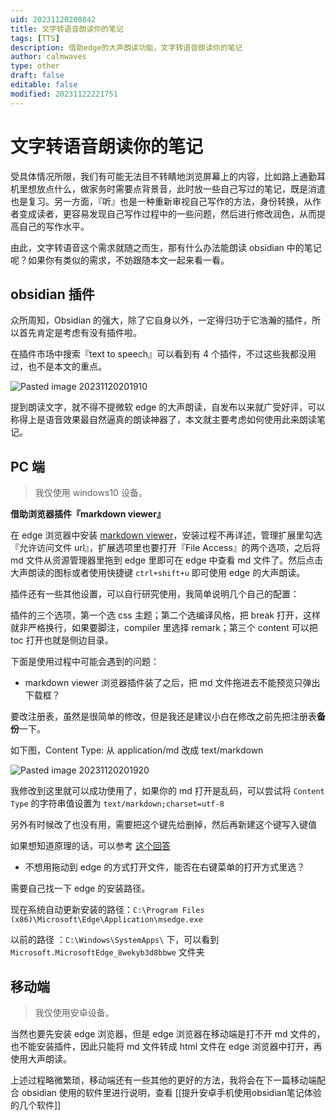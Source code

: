 ```yaml
---
uid: 20231120200842
title: 文字转语音朗读你的笔记
tags: [TTS]
description: 借助edge的大声朗读功能，文字转语音朗读你的笔记
author: calmwaves
type: other
draft: false
editable: false
modified: 20231122221751
---
```


# 文字转语音朗读你的笔记

受具体情况所限，我们有可能无法目不转睛地浏览屏幕上的内容，比如路上通勤耳机里想放点什么，做家务时需要点背景音，此时放一些自己写过的笔记，既是消遣也是复习。另一方面，『听』也是一种重新审视自己写作的方法，身份转换，从作者变成读者，更容易发现自己写作过程中的一些问题，然后进行修改润色，从而提高自己的写作水平。

由此，文字转语音这个需求就随之而生，那有什么办法能朗读 obsidian 中的笔记呢？如果你有类似的需求，不妨跟随本文一起来看一看。

## obsidian 插件

众所周知，Obsidian 的强大，除了它自身以外，一定得归功于它浩瀚的插件，所以首先肯定是考虑有没有插件啦。

在插件市场中搜索『text to speech』可以看到有 4 个插件，不过这些我都没用过，也不是本文的重点。

![Pasted image 20231120201910](https://cdn.pkmer.cn/images/Pasted%20image%2020231120201910.png!pkmer)

提到朗读文字，就不得不提微软 edge 的大声朗读，自发布以来就广受好评，可以称得上是语音效果最自然逼真的朗读神器了，本文就主要考虑如何使用此来朗读笔记。

## PC 端

> 我仅使用 windows10 设备。

**借助浏览器插件『markdown viewer』**

在 edge 浏览器中安装 [markdown viewer](https://microsoftedge.microsoft.com/addons/detail/markdown-viewer/cgfmehpekedojlmjepoimbfcafopimdg)，安装过程不再详述，管理扩展里勾选『允许访问文件 url』，扩展选项里也要打开『File Access』的两个选项，之后将 md 文件从资源管理器里拖到 edge 里即可在 edge 中查看 md 文件了。然后点击大声朗读的图标或者使用快捷键 `ctrl+shift+u` 即可使用 edge 的大声朗读。

插件还有一些其他设置，可以自行研究使用，我简单说明几个自己的配置：

插件的三个选项，第一个选 css 主题；第二个选编译风格，把 break 打开，这样就非严格换行，如果要脚注，compiler 里选择 remark；第三个 content 可以把 toc 打开也就是侧边目录。

下面是使用过程中可能会遇到的问题：

- markdown viewer 浏览器插件装了之后，把 md 文件拖进去不能预览只弹出下载框？

要改注册表，虽然是很简单的修改，但是我还是建议小白在修改之前先把注册表**备份**一下。

如下图，Content Type: 从 application/md 改成 text/markdown

![Pasted image 20231120201920](https://cdn.pkmer.cn/images/Pasted%20image%2020231120201920.png!pkmer)

我修改到这里就可以成功使用了，如果你的 md 打开是乱码，可以尝试将 `Content Type` 的字符串值设置为 `text/markdown;charset=utf-8`

另外有时候改了也没有用，需要把这个键先给删掉，然后再新建这个键写入键值

如果想知道原理的话，可以参考 [这个回答](https://www.zhihu.com/question/458386624/answer/1878783573)

- 不想用拖动到 edge 的方式打开文件，能否在右键菜单的打开方式里选？

需要自己找一下 edge 的安装路径。

现在系统自动更新安装的路径：`C:\Program Files (x86)\Microsoft\Edge\Application\msedge.exe`

以前的路径 ：`C:\Windows\SystemApps\` 下，可以看到 `Microsoft.MicrosoftEdge_8wekyb3d8bbwe` 文件夹

## 移动端

> 我仅使用安卓设备。

当然也要先安装 edge 浏览器，但是 edge 浏览器在移动端是打不开 md 文件的，也不能安装插件，因此只能将 md 文件转成 html 文件在 edge 浏览器中打开，再使用大声朗读。

上述过程略微繁琐，移动端还有一些其他的更好的方法，我将会在下一篇移动端配合 obsidian 使用的软件里进行说明，查看 [[提升安卓手机使用obsidian笔记体验的几个软件]]
